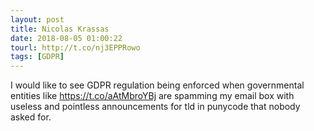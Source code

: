 ```yaml
---
layout: post
title: Nicolas Krassas
date: 2018-08-05 01:00:22
tourl: http://t.co/nj3EPPRowo
tags: [GDPR]
---
```

I would like to see GDPR regulation being enforced when governmental entities like https://t.co/aAtMbroYBj are spamming my email box with useless and pointless announcements for tld in punycode that nobody asked for.